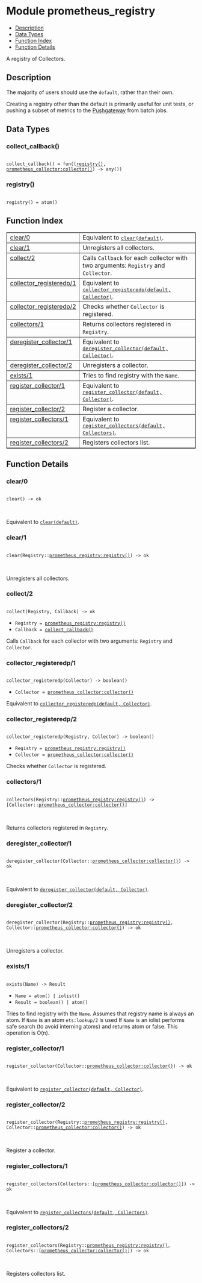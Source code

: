 

# Module prometheus_registry #
* [Description](#description)
* [Data Types](#types)
* [Function Index](#index)
* [Function Details](#functions)

A registry of Collectors.

<a name="description"></a>

## Description ##

The majority of users should use the `default`, rather than their own.

Creating a registry other than the default is primarily useful for
unit tests, or pushing a subset of metrics to the
[Pushgateway](https://github.com/prometheus/pushgateway) from
batch jobs.
<a name="types"></a>

## Data Types ##




### <a name="type-collect_callback">collect_callback()</a> ###


<pre><code>
collect_callback() = fun((<a href="#type-registry">registry()</a>, <a href="http://www.erlang.org/edoc/doc/prometheus/doc/prometheus_collector.html#type-collector">prometheus_collector:collector()</a>) -&gt; any())
</code></pre>




### <a name="type-registry">registry()</a> ###


<pre><code>
registry() = atom()
</code></pre>

<a name="index"></a>

## Function Index ##


<table width="100%" border="1" cellspacing="0" cellpadding="2" summary="function index"><tr><td valign="top"><a href="#clear-0">clear/0</a></td><td>Equivalent to <a href="#clear-1"><tt>clear(default)</tt></a>.</td></tr><tr><td valign="top"><a href="#clear-1">clear/1</a></td><td>Unregisters all collectors.</td></tr><tr><td valign="top"><a href="#collect-2">collect/2</a></td><td>
Calls <code>Callback</code> for each collector with two arguments:
<code>Registry</code> and <code>Collector</code>.</td></tr><tr><td valign="top"><a href="#collector_registeredp-1">collector_registeredp/1</a></td><td>Equivalent to <a href="#collector_registeredp-2"><tt>collector_registeredp(default, Collector)</tt></a>.</td></tr><tr><td valign="top"><a href="#collector_registeredp-2">collector_registeredp/2</a></td><td>Checks whether <code>Collector</code> is registered.</td></tr><tr><td valign="top"><a href="#collectors-1">collectors/1</a></td><td>
Returns collectors registered in <code>Registry</code>.</td></tr><tr><td valign="top"><a href="#deregister_collector-1">deregister_collector/1</a></td><td>Equivalent to <a href="#deregister_collector-2"><tt>deregister_collector(default, Collector)</tt></a>.</td></tr><tr><td valign="top"><a href="#deregister_collector-2">deregister_collector/2</a></td><td>Unregisters a collector.</td></tr><tr><td valign="top"><a href="#exists-1">exists/1</a></td><td>
Tries to find registry with the <code>Name</code>.</td></tr><tr><td valign="top"><a href="#register_collector-1">register_collector/1</a></td><td>Equivalent to <a href="#register_collector-2"><tt>register_collector(default, Collector)</tt></a>.</td></tr><tr><td valign="top"><a href="#register_collector-2">register_collector/2</a></td><td>Register a collector.</td></tr><tr><td valign="top"><a href="#register_collectors-1">register_collectors/1</a></td><td>Equivalent to <a href="#register_collectors-2"><tt>register_collectors(default, Collectors)</tt></a>.</td></tr><tr><td valign="top"><a href="#register_collectors-2">register_collectors/2</a></td><td>Registers collectors list.</td></tr></table>


<a name="functions"></a>

## Function Details ##

<a name="clear-0"></a>

### clear/0 ###

<pre><code>
clear() -&gt; ok
</code></pre>
<br />

Equivalent to [`clear(default)`](#clear-1).

<a name="clear-1"></a>

### clear/1 ###

<pre><code>
clear(Registry::<a href="http://www.erlang.org/edoc/doc/prometheus/doc/prometheus_registry.html#type-registry">prometheus_registry:registry()</a>) -&gt; ok
</code></pre>
<br />

Unregisters all collectors.

<a name="collect-2"></a>

### collect/2 ###

<pre><code>
collect(Registry, Callback) -&gt; ok
</code></pre>

<ul class="definitions"><li><code>Registry = <a href="http://www.erlang.org/edoc/doc/prometheus/doc/prometheus_registry.html#type-registry">prometheus_registry:registry()</a></code></li><li><code>Callback = <a href="#type-collect_callback">collect_callback()</a></code></li></ul>

Calls `Callback` for each collector with two arguments:
`Registry` and `Collector`.

<a name="collector_registeredp-1"></a>

### collector_registeredp/1 ###

<pre><code>
collector_registeredp(Collector) -&gt; boolean()
</code></pre>

<ul class="definitions"><li><code>Collector = <a href="http://www.erlang.org/edoc/doc/prometheus/doc/prometheus_collector.html#type-collector">prometheus_collector:collector()</a></code></li></ul>

Equivalent to [`collector_registeredp(default, Collector)`](#collector_registeredp-2).

<a name="collector_registeredp-2"></a>

### collector_registeredp/2 ###

<pre><code>
collector_registeredp(Registry, Collector) -&gt; boolean()
</code></pre>

<ul class="definitions"><li><code>Registry = <a href="http://www.erlang.org/edoc/doc/prometheus/doc/prometheus_registry.html#type-registry">prometheus_registry:registry()</a></code></li><li><code>Collector = <a href="http://www.erlang.org/edoc/doc/prometheus/doc/prometheus_collector.html#type-collector">prometheus_collector:collector()</a></code></li></ul>

Checks whether `Collector` is registered.

<a name="collectors-1"></a>

### collectors/1 ###

<pre><code>
collectors(Registry::<a href="http://www.erlang.org/edoc/doc/prometheus/doc/prometheus_registry.html#type-registry">prometheus_registry:registry()</a>) -&gt; [Collector::<a href="http://www.erlang.org/edoc/doc/prometheus/doc/prometheus_collector.html#type-collector">prometheus_collector:collector()</a>]
</code></pre>
<br />

Returns collectors registered in `Registry`.

<a name="deregister_collector-1"></a>

### deregister_collector/1 ###

<pre><code>
deregister_collector(Collector::<a href="http://www.erlang.org/edoc/doc/prometheus/doc/prometheus_collector.html#type-collector">prometheus_collector:collector()</a>) -&gt; ok
</code></pre>
<br />

Equivalent to [`deregister_collector(default, Collector)`](#deregister_collector-2).

<a name="deregister_collector-2"></a>

### deregister_collector/2 ###

<pre><code>
deregister_collector(Registry::<a href="http://www.erlang.org/edoc/doc/prometheus/doc/prometheus_registry.html#type-registry">prometheus_registry:registry()</a>, Collector::<a href="http://www.erlang.org/edoc/doc/prometheus/doc/prometheus_collector.html#type-collector">prometheus_collector:collector()</a>) -&gt; ok
</code></pre>
<br />

Unregisters a collector.

<a name="exists-1"></a>

### exists/1 ###

<pre><code>
exists(Name) -&gt; Result
</code></pre>

<ul class="definitions"><li><code>Name = atom() | iolist()</code></li><li><code>Result = boolean() | atom()</code></li></ul>

Tries to find registry with the `Name`.
Assumes that registry name is always an atom.
If `Name` is an atom `ets:lookup/2` is used
If `Name` is an iolist performs safe search (to avoid interning
atoms) and returns atom or false. This operation is O(n).

<a name="register_collector-1"></a>

### register_collector/1 ###

<pre><code>
register_collector(Collector::<a href="http://www.erlang.org/edoc/doc/prometheus/doc/prometheus_collector.html#type-collector">prometheus_collector:collector()</a>) -&gt; ok
</code></pre>
<br />

Equivalent to [`register_collector(default, Collector)`](#register_collector-2).

<a name="register_collector-2"></a>

### register_collector/2 ###

<pre><code>
register_collector(Registry::<a href="http://www.erlang.org/edoc/doc/prometheus/doc/prometheus_registry.html#type-registry">prometheus_registry:registry()</a>, Collector::<a href="http://www.erlang.org/edoc/doc/prometheus/doc/prometheus_collector.html#type-collector">prometheus_collector:collector()</a>) -&gt; ok
</code></pre>
<br />

Register a collector.

<a name="register_collectors-1"></a>

### register_collectors/1 ###

<pre><code>
register_collectors(Collectors::[<a href="http://www.erlang.org/edoc/doc/prometheus/doc/prometheus_collector.html#type-collector">prometheus_collector:collector()</a>]) -&gt; ok
</code></pre>
<br />

Equivalent to [`register_collectors(default, Collectors)`](#register_collectors-2).

<a name="register_collectors-2"></a>

### register_collectors/2 ###

<pre><code>
register_collectors(Registry::<a href="http://www.erlang.org/edoc/doc/prometheus/doc/prometheus_registry.html#type-registry">prometheus_registry:registry()</a>, Collectors::[<a href="http://www.erlang.org/edoc/doc/prometheus/doc/prometheus_collector.html#type-collector">prometheus_collector:collector()</a>]) -&gt; ok
</code></pre>
<br />

Registers collectors list.

